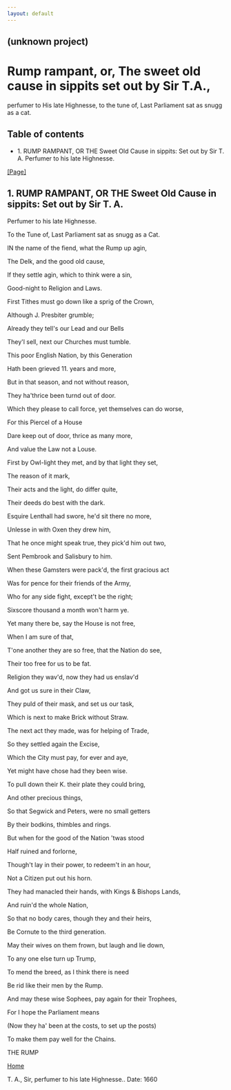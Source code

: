 ```yaml
---
layout: default
---
```

## (unknown project)

# Rump rampant, or, The sweet old cause in sippits set out by Sir T.A.,
perfumer to His late Highnesse, to the tune of, Last Parliament sat as snugg
as a cat.

## Table of contents

  * 1\. RUMP RAMPANT, OR THE Sweet Old Cause in sippits: Set out by Sir T. A. Perfumer to his late Highnesse.

[[Page]](http://eebo.chadwyck.com/downloadtiff?vid=94922&page=1)

## 1\. RUMP RAMPANT, OR THE Sweet Old Cause in sippits: Set out by Sir T. A.
Perfumer to his late Highnesse.

To the Tune of, Last Parliament sat as snugg as a Cat.

IN the name of the fiend, what the Rump up agin,

The Delk, and the good old cause,

If they settle agin, which to think were a sin,

Good-night to Religion and Laws.

First Tithes must go down like a sprig of the Crown,

Although J. Presbiter grumble;

Already they tell's our Lead and our Bells

They'l sell, next our Churches must tumble.

This poor English Nation, by this Generation

Hath been grieved 11. years and more,

But in that season, and not without reason,

They ha'thrice been turnd out of door.

Which they please to call force, yet themselves can do worse,

For this Piercel of a House

Dare keep out of door, thrice as many more,

And value the Law not a Louse.

First by Owl-light they met, and by that light they set,

The reason of it mark,

Their acts and the light, do differ quite,

Their deeds do best with the dark.

Esquire Lenthall had swore, he'd sit there no more,

Unlesse in with Oxen they drew him,

That he once might speak true, they pick'd him out two,

Sent Pembrook and Salisbury to him.

When these Gamsters were pack'd, the first gracious act

Was for pence for their friends of the Army,

Who for any side fight, except't be the right;

Sixscore thousand a month won't harm ye.

Yet many there be, say the House is not free,

When I am sure of that,

T'one another they are so free, that the Nation do see,

Their too free for us to be fat.

Religion they wav'd, now they had us enslav'd

And got us sure in their Claw,

They puld of their mask, and set us our task,

Which is next to make Brick without Straw.

The next act they made, was for helping of Trade,

So they settled again the Excise,

Which the City must pay, for ever and aye,

Yet might have chose had they been wise.

To pull down their K. their plate they could bring,

And other precious things,

So that Segwick and Peters, were no small getters

By their bodkins, thimbles and rings.

But when for the good of the Nation 'twas stood

Half ruined and forlorne,

Though't lay in their power, to redeem't in an hour,

Not a Citizen put out his horn.

They had manacled their hands, with Kings & Bishops Lands,

And ruin'd the whole Nation,

So that no body cares, though they and their heirs,

Be Cornute to the third generation.

May their wives on them frown, but laugh and lie down,

To any one else turn up Trump,

To mend the breed, as I think there is need

Be rid like their men by the Rump.

And may these wise Sophees, pay again for their Trophees,

For I hope the Parliament means

(Now they ha' been at the costs, to set up the posts)

To make them pay well for the Chains.

THE RUMP

[Home](/)

T. A., Sir, perfumer to his late Highnesse.. Date: 1660  


